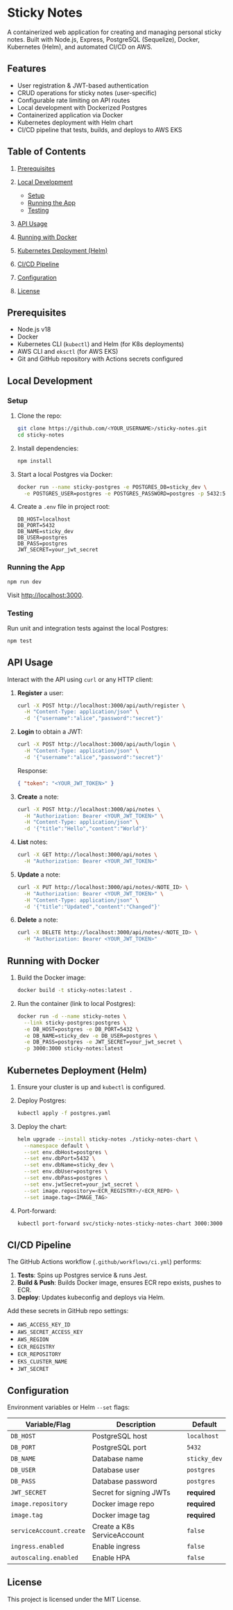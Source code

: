 # Sticky Notes

A containerized web application for creating and managing personal sticky notes. Built with Node.js, Express, PostgreSQL (Sequelize), Docker, Kubernetes (Helm), and automated CI/CD on AWS.

## Features

* User registration & JWT-based authentication
* CRUD operations for sticky notes (user-specific)
* Configurable rate limiting on API routes
* Local development with Dockerized Postgres
* Containerized application via Docker
* Kubernetes deployment with Helm chart
* CI/CD pipeline that tests, builds, and deploys to AWS EKS

## Table of Contents

1. [Prerequisites](#prerequisites)
2. [Local Development](#local-development)

   * [Setup](#setup)
   * [Running the App](#running-the-app)
   * [Testing](#testing)
3. [API Usage](#api-usage)
4. [Running with Docker](#running-with-docker)
5. [Kubernetes Deployment (Helm)](#kubernetes-deployment-helm)
6. [CI/CD Pipeline](#cicd-pipeline)
7. [Configuration](#configuration)
8. [License](#license)

## Prerequisites

* Node.js v18
* Docker
* Kubernetes CLI (`kubectl`) and Helm (for K8s deployments)
* AWS CLI and `eksctl` (for AWS EKS)
* Git and GitHub repository with Actions secrets configured

## Local Development

### Setup

1. Clone the repo:

   ```bash
   git clone https://github.com/<YOUR_USERNAME>/sticky-notes.git
   cd sticky-notes
   ```
2. Install dependencies:

   ```bash
   npm install
   ```
3. Start a local Postgres via Docker:

   ```bash
   docker run --name sticky-postgres -e POSTGRES_DB=sticky_dev \
     -e POSTGRES_USER=postgres -e POSTGRES_PASSWORD=postgres -p 5432:5432 -d postgres:15
   ```
4. Create a `.env` file in project root:

   ```dotenv
   DB_HOST=localhost
   DB_PORT=5432
   DB_NAME=sticky_dev
   DB_USER=postgres
   DB_PASS=postgres
   JWT_SECRET=your_jwt_secret
   ```

### Running the App

```bash
npm run dev
```

Visit [http://localhost:3000](http://localhost:3000).

### Testing

Run unit and integration tests against the local Postgres:

```bash
npm test
```

## API Usage

Interact with the API using `curl` or any HTTP client:

1. **Register** a user:

   ```bash
   curl -X POST http://localhost:3000/api/auth/register \
     -H "Content-Type: application/json" \
     -d '{"username":"alice","password":"secret"}'
   ```
2. **Login** to obtain a JWT:

   ```bash
   curl -X POST http://localhost:3000/api/auth/login \
     -H "Content-Type: application/json" \
     -d '{"username":"alice","password":"secret"}'
   ```

   Response:

   ```json
   { "token": "<YOUR_JWT_TOKEN>" }
   ```
3. **Create** a note:

   ```bash
   curl -X POST http://localhost:3000/api/notes \
     -H "Authorization: Bearer <YOUR_JWT_TOKEN>" \
     -H "Content-Type: application/json" \
     -d '{"title":"Hello","content":"World"}'
   ```
4. **List** notes:

   ```bash
   curl -X GET http://localhost:3000/api/notes \
     -H "Authorization: Bearer <YOUR_JWT_TOKEN>"
   ```
5. **Update** a note:

   ```bash
   curl -X PUT http://localhost:3000/api/notes/<NOTE_ID> \
     -H "Authorization: Bearer <YOUR_JWT_TOKEN>" \
     -H "Content-Type: application/json" \
     -d '{"title":"Updated","content":"Changed"}'
   ```
6. **Delete** a note:

   ```bash
   curl -X DELETE http://localhost:3000/api/notes/<NOTE_ID> \
     -H "Authorization: Bearer <YOUR_JWT_TOKEN>"
   ```

## Running with Docker

1. Build the Docker image:

   ```bash
   docker build -t sticky-notes:latest .
   ```
2. Run the container (link to local Postgres):

   ```bash
   docker run -d --name sticky-notes \
     --link sticky-postgres:postgres \
     -e DB_HOST=postgres -e DB_PORT=5432 \
     -e DB_NAME=sticky_dev -e DB_USER=postgres \
     -e DB_PASS=postgres -e JWT_SECRET=your_jwt_secret \
     -p 3000:3000 sticky-notes:latest
   ```

## Kubernetes Deployment (Helm)

1. Ensure your cluster is up and `kubectl` is configured.
2. Deploy Postgres:

   ```bash
   kubectl apply -f postgres.yaml
   ```
3. Deploy the chart:

   ```bash
   helm upgrade --install sticky-notes ./sticky-notes-chart \
     --namespace default \
     --set env.dbHost=postgres \
     --set env.dbPort=5432 \
     --set env.dbName=sticky_dev \
     --set env.dbUser=postgres \
     --set env.dbPass=postgres \
     --set env.jwtSecret=your_jwt_secret \
     --set image.repository=<ECR_REGISTRY>/<ECR_REPO> \
     --set image.tag=<IMAGE_TAG>
   ```
4. Port-forward:

   ```bash
   kubectl port-forward svc/sticky-notes-sticky-notes-chart 3000:3000
   ```

## CI/CD Pipeline

The GitHub Actions workflow (`.github/workflows/ci.yml`) performs:

1. **Tests**: Spins up Postgres service & runs Jest.
2. **Build & Push**: Builds Docker image, ensures ECR repo exists, pushes to ECR.
3. **Deploy**: Updates kubeconfig and deploys via Helm.

Add these secrets in GitHub repo settings:

* `AWS_ACCESS_KEY_ID`
* `AWS_SECRET_ACCESS_KEY`
* `AWS_REGION`
* `ECR_REGISTRY`
* `ECR_REPOSITORY`
* `EKS_CLUSTER_NAME`
* `JWT_SECRET`

## Configuration

Environment variables or Helm `--set` flags:

| Variable/Flag           | Description                 | Default      |
| ----------------------- | --------------------------- | ------------ |
| `DB_HOST`               | PostgreSQL host             | `localhost`  |
| `DB_PORT`               | PostgreSQL port             | `5432`       |
| `DB_NAME`               | Database name               | `sticky_dev` |
| `DB_USER`               | Database user               | `postgres`   |
| `DB_PASS`               | Database password           | `postgres`   |
| `JWT_SECRET`            | Secret for signing JWTs     | **required** |
| `image.repository`      | Docker image repo           | **required** |
| `image.tag`             | Docker image tag            | **required** |
| `serviceAccount.create` | Create a K8s ServiceAccount | `false`      |
| `ingress.enabled`       | Enable ingress              | `false`      |
| `autoscaling.enabled`   | Enable HPA                  | `false`      |

## License

This project is licensed under the MIT License.
